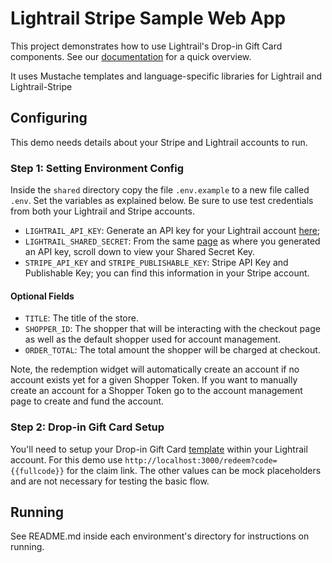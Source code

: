 # Lightrail Stripe Sample Web App
This project demonstrates how to use Lightrail's Drop-in Gift Card components. See our [documentation](https://github.com/Giftbit/Lightrail-API-Docs/blob/master/docs/quickstart/drop-in-gift-cards.md#drop-in-gift-cards) for a quick overview.  

It uses Mustache templates and language-specific libraries for Lightrail and Lightrail-Stripe

## Configuring
This demo needs details about your Stripe and Lightrail accounts to run.

### Step 1: Setting Environment Config   
Inside the `shared` directory copy the file `.env.example` to a new file called `.env`. Set the variables as explained below. 
Be sure to use test credentials from both your Lightrail and Stripe accounts. 
- `LIGHTRAIL_API_KEY`: Generate an API key for your Lightrail account [here](https://www.lightrail.com/app/#/account/api);  
- `LIGHTRAIL_SHARED_SECRET`: From the same [page](https://www.lightrail.com/app/#/account/api) as where you generated an API key, scroll down to view your Shared Secret Key.
- `STRIPE_API_KEY` and `STRIPE_PUBLISHABLE_KEY`: Stripe API Key and Publishable Key; you can find this information in your Stripe account. 

#### Optional Fields
- `TITLE`: The title of the store.
- `SHOPPER_ID`: The shopper that will be interacting with the checkout page as well as the default shopper used for account management.
- `ORDER_TOTAL`: The total amount the shopper will be charged at checkout.

Note, the redemption widget will automatically create an account if no account exists yet for a given Shopper Token.
If you want to manually create an account for a Shopper Token go to the account management page to create and fund the account.

### Step 2: Drop-in Gift Card Setup
You'll need to setup your Drop-in Gift Card [template](https://www.lightrail.com/app/#/cards/dropin) within your Lightrail account.
For this demo use `http://localhost:3000/redeem?code={{fullcode}}` for the claim link.
The other values can be mock placeholders and are not necessary for testing the basic flow. 

## Running
See README.md inside each environment's directory for instructions on running.
